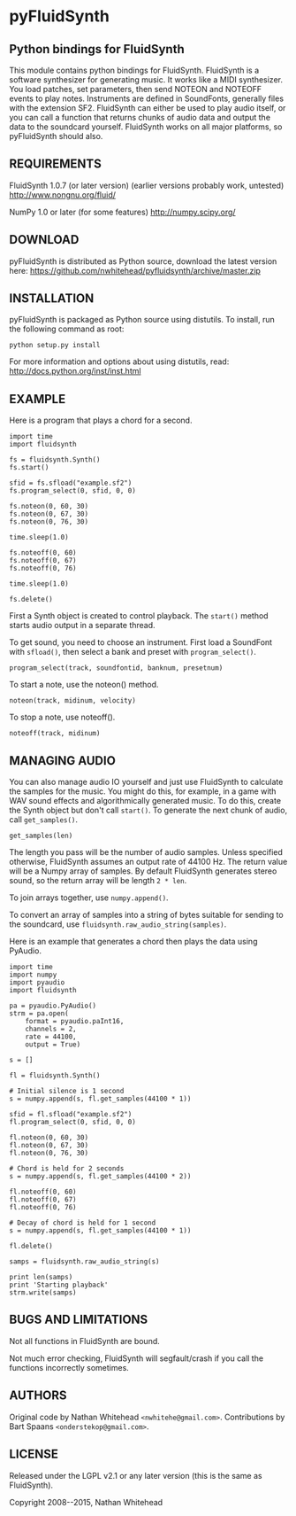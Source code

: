 # pyFluidSynth

## Python bindings for FluidSynth

This module contains python bindings for FluidSynth.  FluidSynth is a
software synthesizer for generating music.  It works like a MIDI
synthesizer.  You load patches, set parameters, then send NOTEON and
NOTEOFF events to play notes.  Instruments are defined in SoundFonts,
generally files with the extension SF2.  FluidSynth can either be used
to play audio itself, or you can call a function that returns
chunks of audio data and output the data to the soundcard yourself.
FluidSynth works on all major platforms, so pyFluidSynth should also.


## REQUIREMENTS

FluidSynth 1.0.7 (or later version)
(earlier versions probably work, untested)
http://www.nongnu.org/fluid/

NumPy 1.0 or later (for some features)
http://numpy.scipy.org/


## DOWNLOAD

pyFluidSynth is distributed as Python source, download the
latest version here:
https://github.com/nwhitehead/pyfluidsynth/archive/master.zip


## INSTALLATION

pyFluidSynth is packaged as Python source using distutils.  To install,
run the following command as root:

```
python setup.py install
```

For more information and options about using distutils, read:
http://docs.python.org/inst/inst.html


## EXAMPLE

Here is a program that plays a chord for a second.

```
import time
import fluidsynth

fs = fluidsynth.Synth()
fs.start()

sfid = fs.sfload("example.sf2")
fs.program_select(0, sfid, 0, 0)

fs.noteon(0, 60, 30)
fs.noteon(0, 67, 30)
fs.noteon(0, 76, 30)

time.sleep(1.0)

fs.noteoff(0, 60)
fs.noteoff(0, 67)
fs.noteoff(0, 76)

time.sleep(1.0)

fs.delete()
```

First a Synth object is created to control playback.
The `start()` method starts audio output in a separate thread.

To get sound, you need to choose an instrument.  First load a
SoundFont with `sfload()`, then select a bank and preset with
`program_select()`.

```
program_select(track, soundfontid, banknum, presetnum)
```

To start a note, use the noteon() method.

```
noteon(track, midinum, velocity)
```

To stop a note, use noteoff().

```
noteoff(track, midinum)
```


## MANAGING AUDIO

You can also manage audio IO yourself and just use FluidSynth to
calculate the samples for the music.  You might do this, for example,
in a game with WAV sound effects and algorithmically generated music.
To do this, create the Synth object but don't call `start()`.  To
generate the next chunk of audio, call `get_samples()`.

```
get_samples(len)
```

The length you pass will be the number of audio samples. Unless
specified otherwise, FluidSynth assumes an output rate of 44100 Hz.
The return value will be a Numpy array of samples.  By default
FluidSynth generates stereo sound, so the return array will be
length `2 * len`.

To join arrays together, use `numpy.append()`.

To convert an array of samples into a string of bytes suitable for sending
to the soundcard, use `fluidsynth.raw_audio_string(samples)`.

Here is an example that generates a chord then plays the data using
PyAudio.

```
import time
import numpy
import pyaudio
import fluidsynth

pa = pyaudio.PyAudio()
strm = pa.open(
    format = pyaudio.paInt16,
    channels = 2, 
    rate = 44100, 
    output = True)

s = []

fl = fluidsynth.Synth()

# Initial silence is 1 second
s = numpy.append(s, fl.get_samples(44100 * 1))

sfid = fl.sfload("example.sf2")
fl.program_select(0, sfid, 0, 0)

fl.noteon(0, 60, 30)
fl.noteon(0, 67, 30)
fl.noteon(0, 76, 30)

# Chord is held for 2 seconds
s = numpy.append(s, fl.get_samples(44100 * 2))

fl.noteoff(0, 60)
fl.noteoff(0, 67)
fl.noteoff(0, 76)

# Decay of chord is held for 1 second
s = numpy.append(s, fl.get_samples(44100 * 1))

fl.delete()

samps = fluidsynth.raw_audio_string(s)

print len(samps)
print 'Starting playback'
strm.write(samps)
```


## BUGS AND LIMITATIONS

Not all functions in FluidSynth are bound.

Not much error checking, FluidSynth will segfault/crash if you call
the functions incorrectly sometimes.


## AUTHORS

Original code by Nathan Whitehead `<nwhitehe@gmail.com>`.
Contributions by Bart Spaans `<onderstekop@gmail.com>`.


## LICENSE

Released under the LGPL v2.1 or any later
version (this is the same as FluidSynth).

Copyright 2008--2015, Nathan Whitehead
